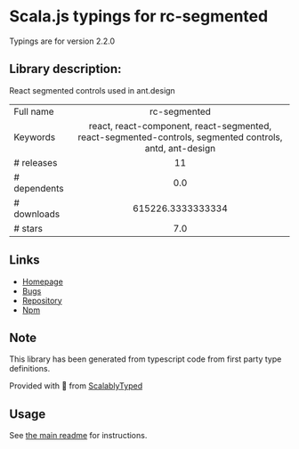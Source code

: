
# Scala.js typings for rc-segmented

Typings are for version 2.2.0

## Library description:
React segmented controls used in ant.design

|                    |                 |
| ------------------ | :-------------: |
| Full name          | rc-segmented |
| Keywords           | react, react-component, react-segmented, react-segmented-controls, segmented controls, antd, ant-design |
| # releases         | 11 |
| # dependents       | 0.0 |
| # downloads        | 615226.3333333334 |
| # stars            | 7.0 |

## Links
- [Homepage](https://react-component.github.io/segmented)
- [Bugs](http://github.com/react-component/segmented/issues)
- [Repository](https://github.com/react-component/segmented)
- [Npm](https://www.npmjs.com/package/rc-segmented)
    


## Note
This library has been generated from typescript code from first party type definitions.

Provided with :purple_heart: from [ScalablyTyped](https://github.com/oyvindberg/ScalablyTyped)

## Usage
See [the main readme](../../readme.md) for instructions.


